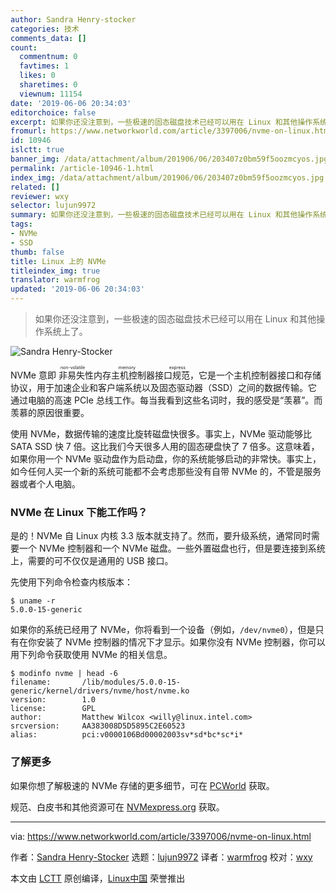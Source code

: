 ```yaml
---
author: Sandra Henry-stocker
categories: 技术
comments_data: []
count:
  commentnum: 0
  favtimes: 1
  likes: 0
  sharetimes: 0
  viewnum: 11154
date: '2019-06-06 20:34:03'
editorchoice: false
excerpt: 如果你还没注意到，一些极速的固态磁盘技术已经可以用在 Linux 和其他操作系统上了。
fromurl: https://www.networkworld.com/article/3397006/nvme-on-linux.html
id: 10946
islctt: true
banner_img: /data/attachment/album/201906/06/203407z0bm59f5oozmcyos.jpg
permalink: /article-10946-1.html
index_img: /data/attachment/album/201906/06/203407z0bm59f5oozmcyos.jpg.thumb.jpg
related: []
reviewer: wxy
selector: lujun9972
summary: 如果你还没注意到，一些极速的固态磁盘技术已经可以用在 Linux 和其他操作系统上了。
tags:
- NVMe
- SSD
thumb: false
title: Linux 上的 NVMe
titleindex_img: true
translator: warmfrog
updated: '2019-06-06 20:34:03'
---
```



> 
> 如果你还没注意到，一些极速的固态磁盘技术已经可以用在 Linux 和其他操作系统上了。
> 
> 
> 


![Sandra Henry-Stocker](/data/attachment/album/201906/06/203407z0bm59f5oozmcyos.jpg)


NVMe 意即<ruby> 非易失性内存主机控制器接口规范 <rt>  non-volatile memory express </rt></ruby>，它是一个主机控制器接口和存储协议，用于加速企业和客户端系统以及固态驱动器（SSD）之间的数据传输。它通过电脑的高速 PCIe 总线工作。每当我看到这些名词时，我的感受是“羡慕”。而羡慕的原因很重要。


使用 NVMe，数据传输的速度比旋转磁盘快很多。事实上，NVMe 驱动能够比 SATA SSD 快 7 倍。这比我们今天很多人用的固态硬盘快了 7 倍多。这意味着，如果你用一个 NVMe 驱动盘作为启动盘，你的系统能够启动的非常快。事实上，如今任何人买一个新的系统可能都不会考虑那些没有自带 NVMe 的，不管是服务器或者个人电脑。


### NVMe 在 Linux 下能工作吗？


是的！NVMe 自 Linux 内核 3.3 版本就支持了。然而，要升级系统，通常同时需要一个 NVMe 控制器和一个 NVMe 磁盘。一些外置磁盘也行，但是要连接到系统上，需要的可不仅仅是通用的 USB 接口。


先使用下列命令检查内核版本：



```
$ uname -r
5.0.0-15-generic
```

如果你的系统已经用了 NVMe，你将看到一个设备（例如，`/dev/nvme0`），但是只有在你安装了 NVMe 控制器的情况下才显示。如果你没有 NVMe 控制器，你可以用下列命令获取使用 NVMe 的相关信息。



```
$ modinfo nvme | head -6
filename:       /lib/modules/5.0.0-15-generic/kernel/drivers/nvme/host/nvme.ko
version:        1.0
license:        GPL
author:         Matthew Wilcox <willy@linux.intel.com>
srcversion:     AA383008D5D5895C2E60523
alias:          pci:v0000106Bd00002003sv*sd*bc*sc*i*
```

### 了解更多


如果你想了解极速的 NVMe 存储的更多细节，可在 [PCWorld](https://www.pcworld.com/article/2899351/everything-you-need-to-know-about-nvme.html) 获取。


规范、白皮书和其他资源可在 [NVMexpress.org](https://nvmexpress.org/) 获取。




---


via: <https://www.networkworld.com/article/3397006/nvme-on-linux.html>


作者：[Sandra Henry-Stocker](https://www.networkworld.com/author/Sandra-Henry_Stocker/) 选题：[lujun9972](https://github.com/lujun9972) 译者：[warmfrog](https://github.com/warmfrog) 校对：[wxy](https://github.com/wxy)


本文由 [LCTT](https://github.com/LCTT/TranslateProject) 原创编译，[Linux中国](https://linux.cn/) 荣誉推出